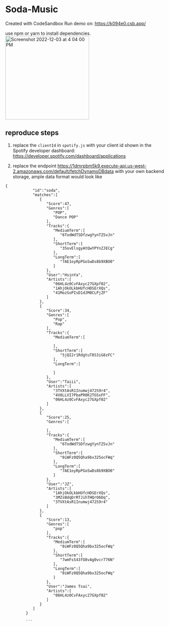 # Soda-Music
Created with CodeSandbox
Run demo on: https://k094e0.csb.app/

use npm or yarn to install dependencies.
<img width="263" alt="Screenshot 2022-12-03 at 4 04 00 PM" src="https://user-images.githubusercontent.com/30317521/205467435-714c20fb-ffc8-4043-8e59-1817f6804ebb.png">

## reproduce steps
1. replace the `clientId` in `spotify.js` with your client id shown in the Spotify developer dashboard:
https://developer.spotify.com/dashboard/applications

2. replace the endpoint https://1dmrpbm5k9.execute-api.us-west-2.amazonaws.com/default/fetchDynamoDBdata with your own backend storage, ample data format would look like 

```         
{
            "id":"soda",
            "matches":[
               {
                  "Score":47,
                  "Genres":[
                     "POP",
                     "Dance POP"
                  ],
                  "Tracks":{
                     "MediumTerm":[
                        "6TodWdTSDfzwgYynTZSvJn"
                     ],
                     "ShortTerm":[
                        "35ovElsgyAtQwYPYnZJECg"
                     ],
                     "LongTerm":[
                        "7AE1oyRpPGoSwDs8b9XBO0"
                     ]
                  },
                  "User":"HsinYa",
                  "Artists":[
                     "06HL4z0CvFAxyc27GXpf02",
                     "1AhjOkOLkbHUfcHDSErXQs",
                     "41MozSoPIsD1dJM0CLPjZF"
                  ]
               },
               {
                  "Score":34,
                  "Genres":[
                     "Pop",
                     "Rap"
                  ],
                  "Tracks":{
                     "MediumTerm":[
                        
                     ],
                     "ShortTerm":[
                        "5jQI2r1RdgtuT8S3iG8zFC"
                     ],
                     "LongTerm":[
                        
                     ]
                  },
                  "User":"Taiii",
                  "Artists":[
                     "3TVXtAsR1Inumwj472S9r4",
                     "4V8LLVI7PbaPR0K2TGSxFF",
                     "06HL4z0CvFAxyc27GXpf02"
                  ]
               },
               {
                  "Score":25,
                  "Genres":[
                     
                  ],
                  "Tracks":{
                     "MediumTerm":[
                        "6TodWdTSDfzwgYynTZSvJn"
                     ],
                     "ShortTerm":[
                        "0iWFz0Q5Qha9bx325ocFWq"
                     ],
                     "LongTerm":[
                        "7AE1oyRpPGoSwDs8b9XBO0"
                     ]
                  },
                  "User":"JZ",
                  "Artists":[
                     "1AhjOkOLkbHUfcHDSErXQs",
                     "3MZsBdqDrRTJihTHQrO6Dq",
                     "3TVXtAsR1Inumwj472S9r4"
                  ]
               },
               {
                  "Score":13,
                  "Genres":[
                     "pop"
                  ],
                  "Tracks":{
                     "MediumTerm":[
                        "0iWFz0Q5Qha9bx325ocFWq"
                     ],
                     "ShortTerm":[
                        "7wmFsS43fO8vAg0vcr776N"
                     ],
                     "LongTerm":[
                        "0iWFz0Q5Qha9bx325ocFWq"
                     ]
                  },
                  "User":"James Tsai",
                  "Artists":[
                     "06HL4z0CvFAxyc27GXpf02"
                  ]
               }
            ]
         }
         
         ```
